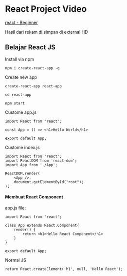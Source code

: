 # React Project Video

[react - Beginner](https://egghead.io/lessons/react-custom-proptype-validation)

Hasil dari rekam di simpan di external HD

## Belajar React JS

Install via npm

	npm i create-react-app -g

Create new app

	create-react-app react-app

	cd react-app

	npm start

Custome app.js

	import React from 'react';

	const App = () => <h1>Hello World</h1>

	export default App;

Custome index.js

	import React from 'react';
	import ReactDOM from 'react-dom';
	import App from './App';

	ReactDOM.render(
		<App />,
		document.getElementById("root");
	); 	

#### Membuat React Component

app.js file:

	import React from 'react';

	class App extends React.Component{
		render() {
			return <h1>Hello React Component</h1>
		}
	}

	export default App; 

Normal JS

	return React.createElement('h1', null, 'Hello React');	


